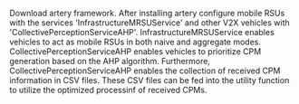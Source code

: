 Download artery framework. After installing artery configure mobile RSUs with the services 'InfrastructureMRSUService' and other V2X vehicles with 'CollectivePerceptionServiceAHP'. InfrastructureMRSUService enables vehicles to act as mobile RSUs in both naive and aggregate modes. CollectivePerceptionServiceAHP enables vehicles to prioritize CPM generation based on the AHP algorithm. Furthermore, CollectivePerceptionServiceAHP enables the collection of received CPM information in CSV files. These CSV files can be fed into the utility function to utilize the optimized processinf of received CPMs.
